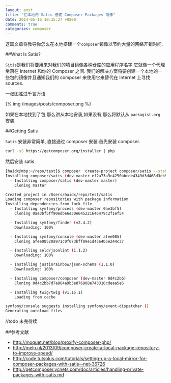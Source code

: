 ```yaml
---
layout: post
title: "在本地用 Satis 搭建 Composer Packages 镜像"
date: 2014-05-16 10:35:27 +0800
comments: true
categories: composer
---
```

这篇文章将教导你怎么在本地搭建一个`composer`镜像以节约大量的网络开销时间.

##What Is Satis?

`Sitis`是我们将要用来对我们的项目镜像各种仓库的应用程序名字.它就像一个代理坐落在 Internet 和你的 Composer 之间. 我们的解决方案将要创建一个本地的一些包的镜像并且通知我们的 composer 来使用它来替代在 Internet 上寻找 sources.

一张图胜过千言万语.

{% img /images/posts/composer.png %}


如果在本地找到了包,那么讲从本地安装,如果没有,那么将默认从 `packagist.org` 安装.
<!--more-->
##Getting Satis

`Satis` 安装非常简单, 直接通过 composer 安装.首先安装 composer.
```bash
curl -sS https://getcomposer.org/installer | php
```
然后安装 satis
```bash
[haidx@mbp:~/repo/test]$ composer  create-project composer/satis --stability=dev --keep-vcs
Installing composer/satis (dev-master ef2a73a9c4250abcde4349d3d468d3cb5286c529)
  - Installing composer/satis (dev-master master)
    Cloning master

Created project in /Users/haidx/repo/test/satis
Loading composer repositories with package information
Installing dependencies from lock file
  - Installing symfony/process (dev-master 0ae3bf5)
    Cloning 0ae3bf5ff90edbe6e30e645221646479c2f1ef54

  - Installing symfony/finder (v2.4.2)
    Downloading: 100%

  - Installing symfony/console (dev-master afee085)
    Cloning afee08520a971c0f073bff89e1d456405e244c37

  - Installing seld/jsonlint (1.1.2)
    Downloading: 100%

  - Installing justinrainbow/json-schema (1.1.0)
    Downloading: 100%

  - Installing composer/composer (dev-master 0d4c2bb)
    Cloning 0d4c2bb7d7a864a9b3e876908e743310cdeaa5e6

  - Installing twig/twig (v1.15.1)
    Loading from cache

symfony/console suggests installing symfony/event-dispatcher ()
Generating autoload files
```
//todo 未完待续



##参考文献
- http://moquet.net/blog/proxify-composer-php/
- http://melp.nl/2013/09/composer-create-a-local-package-repository-to-improve-speed/
- http://code.tutsplus.com/tutorials/setting-up-a-local-mirror-for-composer-packages-with-satis--net-36726
- http://getcomposer.ycnets.com/doc/articles/handling-private-packages-with-satis.md